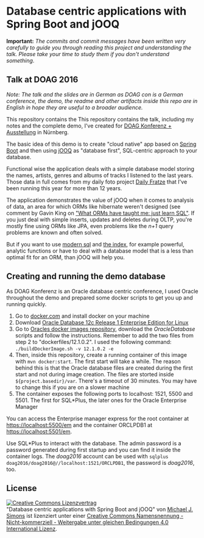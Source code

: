 # Database centric applications with Spring Boot and jOOQ

**Important:** _The commits and commit messages have been written very carefully to guide you through reading this project and understanding the talk. Please take your time to study them if you don't understand something_.

## Talk at DOAG 2016

_Note: The talk and the slides are in German as DOAG con is a German conference, the demo, the readme and other artifacts inside this repo are in English in hope they are useful to a broader audience._

This repository contains the This repository contains the talk, including my notes and the complete demo, I've created for [DOAG Konferenz + Ausstellung](https://2016.doag.org/de/home/) in Nürnberg.

The basic idea of this demo is to create "cloud native" app based on [Spring Boot](http://projects.spring.io/spring-boot) and then using [jOOQ](http://www.jooq.org) as "database first", SQL-centric approach to your database.

Functional wise the application deals with a simple database model storing the names, artists, genres and albums of tracks I listened to the last years. Those data in full comes from my daily foto project [Daily Fratze](https://dailyfratze.de) that I've been running this year for more than 12 years.

The application demonstrates the value of jOOQ when it comes to analysis of data, an area for which ORMs like hibernate weren't designed (see comment by Gavin King on ["What ORMs have taught me: just learn SQL"](https://www.reddit.com/r/programming/comments/2cnw8x/what_orms_have_taught_me_just_learn_sql/cjheyec). If you just deal with simple inserts, updates and deletes during OLTP, you're mostly fine using ORMs like JPA, even problems like the _n+1_ query problems are known and often solved.

But if you want to use [modern sql](https://modern-sql.com) and [the index](http://use-the-index-luke.com), for example powerful, analytic functions or have to deal with a database model that is a less than optimal fit for an ORM, than jOOQ will help you.

## Creating and running the demo database

As DOAG Konferenz is an Oracle database centric conference, I used Oracle throughout the demo and prepared some docker scripts to get you up and running quickly.

1. Go to [docker.com](http://www.docker.com/products/docker) and install docker on your machine
2. Download [Oracle Database 12c Release 1 Enterprise Edition for Linux](http://www.oracle.com/technetwork/database/enterprise-edition/downloads/database12c-linux-download-2240591.html)
3. Go to [Oracles docker images repository](https://github.com/oracle/docker-images/tree/master/OracleDatabase), download the _OracleDatabase_ scripts and follow the instructions. Remember to add the two files from step 2 to "dockerfiles/12.1.0.2". I used the following command: `./buildDockerImage.sh -v 12.1.0.2 -e`
4. Then, inside this repository, create a running container of this image with `mvn docker:start`. The first start will take a while. The reason behind this is that the Oracle database files are created during the first start and not during image creation. The files are storted inside `${project.basedir}/var`.  There's a timeout of 30 minutes. You may have to change this if you are on a slower machine
5. The container exposes the following ports to localhost: 1521, 5500 and 5501. The first for SQL*Plus, the later ones for the Oracle Enterprise Manager

You can access the Enterprise manager express for the root container at [https://localhost:5500/em](https://localhost:5500/em) and the container ORCLPDB1 at [https://localhost:5501/em](https://localhost:5501/em).

Use SQL*Plus to interact with the database. The admin password is a password generated during first startup and you can find it inside the container logs. The _doag2016_ account can be used with `sqlplus doag2016/doag2016@//localhost:1521/ORCLPDB1`, the password is _doag2016_, too.



## License

<a rel="license" href="http://creativecommons.org/licenses/by-nc-sa/4.0/"><img alt="Creative Commons Lizenzvertrag" style="border-width:0" src="https://i.creativecommons.org/l/by-nc-sa/4.0/88x31.png" /></a><br /><span xmlns:dct="http://purl.org/dc/terms/" property="dct:title">"Database centric applications with Spring Boot and jOOQ"</span> von <a xmlns:cc="http://creativecommons.org/ns#" href="https://github.com/michael-simons/DOAG2016" property="cc:attributionName" rel="cc:attributionURL">Michael J. Simons</a> ist lizenziert unter einer <a rel="license" href="http://creativecommons.org/licenses/by-nc-sa/4.0/">Creative Commons Namensnennung - Nicht-kommerziell - Weitergabe unter gleichen Bedingungen 4.0 International Lizenz</a>.